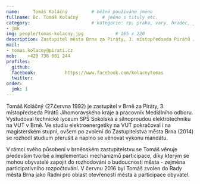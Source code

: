 ```yaml
---
name:     Tomáš Koláčný	  		# běžně používáné jméno
fullname: Bc. Tomáš Kolačný  		# jméno s tituly etc.
category:                 		# kategorie: rp, praha, vary, hradec, jmk, senat
- jmk
img: people/tomas-kolacny.jpg            # 165 x 220
description: Zastupitel města Brna za Piráty, 3. místopředseda Pirátů Jihomoravského kraje            	# kratký popis, max 160 znaků
mail:
- tomas.kolacny@pirati.cz
mob:	+420 736 661 244
profiles:
  github:                 
  facebook: 		  https://www.facebook.com/kolacnytomas
  twitter: 		  
order:
  jmk: 1
---
```


Tomáš Koláčný (27.června 1992) je zastupitel v Brně za Piráty, 3. místopředseda Pirátů Jihomoravského kraje a pracovník Mediálního odboru. Vystudoval technické lyceum SPŠ Sokolská a silnoproudou elektrotechniku na VUT v Brně. Ve studiu elektroenergetiky na VUT pokračoval i na magisterském stupni, ovšem po zvolení do Zastupitelstva města Brna (2014) se rozhodl studium přerušit a naplno se věnovat výkonu mandátu.

V rámci svého působení v brněnském zastupitelstvu se Tomáš věnuje především tvorbě a implementaci mechanizmů participace, díky kterým se mohou obyvatelé zapojit do rozhodování o budoucnosti města - zejména participativního rozpočtování. V červnu 2016 byl Tomáš zvolen do Rady města Brna jako Radní pro oblast otevřenosti města a participace obyvatel.

